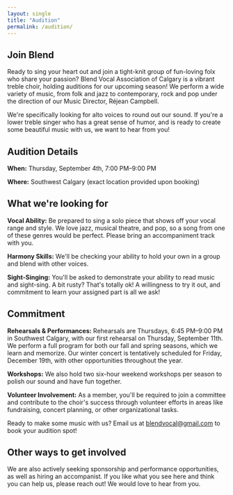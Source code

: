 ```yaml
---
layout: single
title: "Audition"
permalink: /audition/
---
```


## Join Blend

Ready to sing your heart out and join a tight-knit group of fun-loving folx who share your passion? Blend Vocal Association of Calgary is a vibrant treble choir, holding auditions for our upcoming season!  We perform a wide variety of music, from folk and jazz to contemporary, rock and pop under the direction of our Music Director, Réjean Campbell.

We're specifically looking for alto voices to round out our sound. If you're a lower treble singer who has a great sense of humor, and is ready to create some beautiful music with us, we want to hear from you!

## Audition Details

**When:** Thursday, September 4th, 7:00 PM–9:00 PM

**Where:** Southwest Calgary (exact location provided upon booking)

## What we're looking for

**Vocal Ability:** Be prepared to sing a solo piece that shows off your vocal range and style. We love jazz, musical theatre, and pop, so a song from one of these genres would be perfect. Please bring an accompaniment track with you.

**Harmony Skills:** We'll be checking your ability to hold your own in a group and blend with other voices.

**Sight-Singing:** You'll be asked to demonstrate your ability to read music and sight-sing. A bit rusty? That's totally ok! A willingness to try it out, and commitment to learn your assigned part is all we ask!

## Commitment

**Rehearsals & Performances:** Rehearsals are Thursdays, 6:45 PM–9:00 PM in Southwest Calgary, with our first rehearsal on Thursday, September 11th. We perform a full program for both our fall and spring seasons, which we learn and memorize. Our winter concert is tentatively scheduled for Friday, December 19th, with other opportunities throughout the year.

**Workshops:** We also hold two six-hour weekend workshops per season to polish our sound and have fun together.

**Volunteer Involvement:** As a member, you'll be required to join a committee and contribute to the choir's success through volunteer efforts in areas like fundraising, concert planning, or other organizational tasks.

Ready to make some music with us? Email us at [blendvocal@gmail.com](mailto:blendvocal@gmail.com) to book your audition spot!

## Other ways to get involved

We are also actively seeking sponsorship and performance opportunities, as well as hiring an accompanist. If you like what you see here and think you can help us, please reach out! We would love to hear from you.
